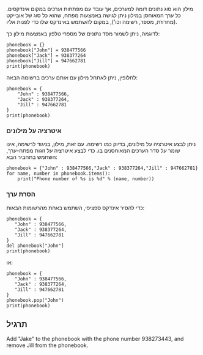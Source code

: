 מילון הוא סוג נתונים דומה למערכים, אך עובד עם מפתחות וערכים במקום אינדקסים. כל ערך המאוחסן במילון ניתן לגישה באמצעות מפתח, שהוא כל סוג של אובייקט (מחרוזת, מספר, רשימה וכו'), במקום להשתמש באינדקס שלו כדי לפנות אליו.

לדוגמה, ניתן לשמור מסד נתונים של מספרי טלפון באמצעות מילון כך:

    phonebook = {}
    phonebook["John"] = 938477566
    phonebook["Jack"] = 938377264
    phonebook["Jill"] = 947662781
    print(phonebook)

לחלופין, ניתן לאתחל מילון עם אותם ערכים ברשומה הבאה:

    phonebook = {
        "John" : 938477566,
        "Jack" : 938377264,
        "Jill" : 947662781
    }
    print(phonebook)

### איטרציה על מילונים

ניתן לבצע איטרציה על מילונים, בדיוק כמו רשימה. עם זאת, מילון, בניגוד לרשימה, אינו שומר על סדר הערכים המאוחסנים בו. כדי לבצע איטרציה על זוגות מפתח-ערך, השתמש בתחביר הבא:
    
    phonebook = {"John" : 938477566,"Jack" : 938377264,"Jill" : 947662781}
    for name, number in phonebook.items():
        print("Phone number of %s is %d" % (name, number))

### הסרת ערך

כדי להסיר אינדקס ספציפי, השתמש באחת מהרשומות הבאות:
    
    phonebook = {
       "John" : 938477566,
       "Jack" : 938377264,
       "Jill" : 947662781
    }
    del phonebook["John"]
    print(phonebook)

או:
    
    phonebook = {
       "John" : 938477566,
       "Jack" : 938377264,
       "Jill" : 947662781
    }
    phonebook.pop("John")
    print(phonebook)


תרגיל
--------

Add "Jake" to the phonebook with the phone number 938273443, and remove Jill from the phonebook.